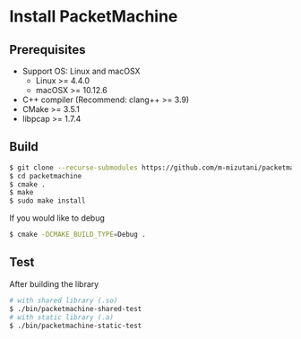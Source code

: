 Install PacketMachine
====================

Prerequisites
---------------

- Support OS: Linux and macOSX
    - Linux >= 4.4.0
    - macOSX >= 10.12.6
- C++ compiler (Recommend: clang++ >= 3.9)
- CMake >= 3.5.1
- libpcap >= 1.7.4

Build
------------------

```bash
$ git clone --recurse-submodules https://github.com/m-mizutani/packetmachine.git
$ cd packetmachine
$ cmake .
$ make
$ sudo make install
```

If you would like to debug

```bash
$ cmake -DCMAKE_BUILD_TYPE=Debug .
```

Test
-------------------

After building the library

```bash
# with shared library (.so)
$ ./bin/packetmachine-shared-test
# with static library (.a)
$ ./bin/packetmachine-static-test
```
